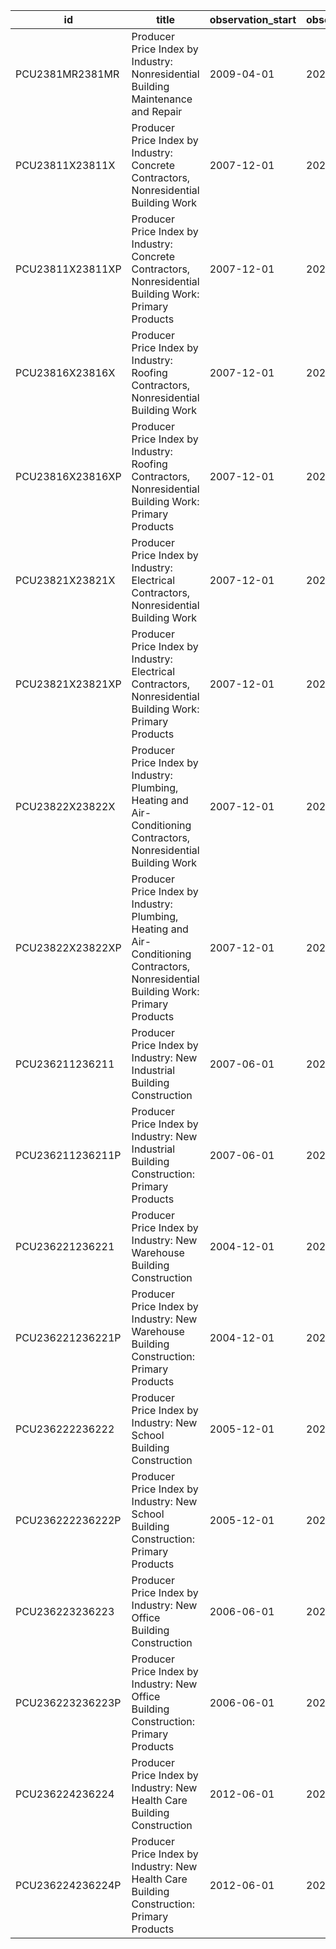 | id               | title                                                                                                                                | observation_start   | observation_end   |
|------------------|--------------------------------------------------------------------------------------------------------------------------------------|---------------------|-------------------|
| PCU2381MR2381MR  | Producer Price Index by Industry: Nonresidential Building Maintenance and Repair                                                     | 2009-04-01          | 2022-06-01        |
| PCU23811X23811X  | Producer Price Index by Industry: Concrete Contractors, Nonresidential Building Work                                                 | 2007-12-01          | 2022-06-01        |
| PCU23811X23811XP | Producer Price Index by Industry: Concrete Contractors, Nonresidential Building Work: Primary Products                               | 2007-12-01          | 2022-06-01        |
| PCU23816X23816X  | Producer Price Index by Industry: Roofing Contractors, Nonresidential Building Work                                                  | 2007-12-01          | 2022-06-01        |
| PCU23816X23816XP | Producer Price Index by Industry: Roofing Contractors, Nonresidential Building Work: Primary Products                                | 2007-12-01          | 2022-06-01        |
| PCU23821X23821X  | Producer Price Index by Industry: Electrical Contractors, Nonresidential Building Work                                               | 2007-12-01          | 2022-06-01        |
| PCU23821X23821XP | Producer Price Index by Industry: Electrical Contractors, Nonresidential Building Work: Primary Products                             | 2007-12-01          | 2022-06-01        |
| PCU23822X23822X  | Producer Price Index by Industry: Plumbing, Heating and Air-Conditioning Contractors, Nonresidential Building Work                   | 2007-12-01          | 2022-06-01        |
| PCU23822X23822XP | Producer Price Index by Industry: Plumbing, Heating and Air-Conditioning Contractors, Nonresidential Building Work: Primary Products | 2007-12-01          | 2022-06-01        |
| PCU236211236211  | Producer Price Index by Industry: New Industrial Building Construction                                                               | 2007-06-01          | 2022-06-01        |
| PCU236211236211P | Producer Price Index by Industry: New Industrial Building Construction: Primary Products                                             | 2007-06-01          | 2022-06-01        |
| PCU236221236221  | Producer Price Index by Industry: New Warehouse Building Construction                                                                | 2004-12-01          | 2022-06-01        |
| PCU236221236221P | Producer Price Index by Industry: New Warehouse Building Construction: Primary Products                                              | 2004-12-01          | 2022-06-01        |
| PCU236222236222  | Producer Price Index by Industry: New School Building Construction                                                                   | 2005-12-01          | 2022-06-01        |
| PCU236222236222P | Producer Price Index by Industry: New School Building Construction: Primary Products                                                 | 2005-12-01          | 2022-06-01        |
| PCU236223236223  | Producer Price Index by Industry: New Office Building Construction                                                                   | 2006-06-01          | 2022-06-01        |
| PCU236223236223P | Producer Price Index by Industry: New Office Building Construction: Primary Products                                                 | 2006-06-01          | 2022-06-01        |
| PCU236224236224  | Producer Price Index by Industry: New Health Care Building Construction                                                              | 2012-06-01          | 2022-06-01        |
| PCU236224236224P | Producer Price Index by Industry: New Health Care Building Construction: Primary Products                                            | 2012-06-01          | 2022-06-01        |